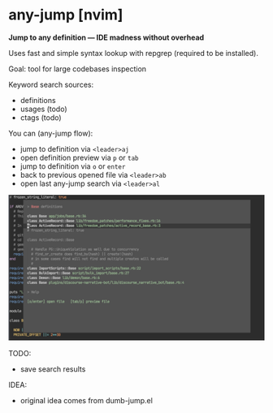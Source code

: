 # any-jump [nvim]

**Jump to any definition — IDE madness without overhead**

Uses fast and simple syntax lookup with repgrep (required to be installed).

Goal: tool for large codebases inspection

Keyword search sources:

- definitions
- usages (todo)
- ctags (todo)

You can (any-jump flow):

- jump to definition via `<leader>aj`
- open definition preview via `p` or `tab`
- jump to definition via `o` or `enter`
- back to previous opened file via `<leader>ab`
- open last any-jump search via `<leader>al`

![screenshot](/image.png)

TODO:

- save search results

IDEA:

- original idea comes from dumb-jump.el
